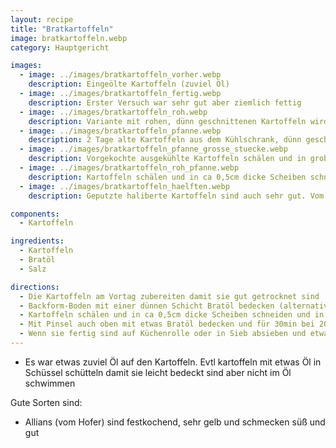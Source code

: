 ```yaml
---
layout: recipe
title: "Bratkartoffeln"
image: bratkartoffeln.webp
category: Hauptgericht

images:
  - image: ../images/bratkartoffeln_vorher.webp
    description: Eingeölte Kartoffeln (zuviel Öl)
  - image: ../images/bratkartoffeln_fertig.webp
    description: Erster Versuch war sehr gut aber ziemlich fettig
  - image: ../images/bratkartoffeln_roh.webp
    description: Variante mit rohen, dünn geschnittenen Kartoffeln wird auch sehr gut. Auch hier etwas zuviel Öl
  - image: ../images/bratkartoffeln_pfanne.webp
    description: 2 Tage alte Kartoffeln aus dem Kühlschrank, dünn geschnitten in der Pfanne in etwas Öl anbraten schmeckt ebenfalls super
  - image: ../images/bratkartoffeln_pfanne_grosse_stuecke.webp
    description: Vorgekochte ausgekühlte Kartoffeln schälen und in grobe Stücke schneiden und in Pfanne scharf anbraten. Ergebnis war super
  - image: ../images/bratkartoffeln_roh_pfanne.webp
    description: Kartoffeln schälen und in ca 0,5cm dicke Scheiben schneiden und roh mit etwas Öl in Pfanne geben. Salzen und paar mal schwenken dass es sich gut verteilt, dann mit Decken bei Stufe 7 ca 15-20min braten und immer wieder schwenken. Sind fertig wenn sie bissfest sind (werden nicht ganz weich aber schön resch und schmecken gut; nachteil ist dass es etwas spritzt wenn Wasser vom Deckel in Pfanne rinnt - beim Abnehmen zum Schwenken)
  - image: ../images/bratkartoffeln_haelften.webp
    description: Geputzte haliberte Kartoffeln sind auch sehr gut. Vom Knoblauch hat man nichts gemerkt. Anstatt aufs kleine Blech kann man sie auch auf Backpapier legen.

components:
  - Kartoffeln

ingredients:
  - Kartoffeln
  - Bratöl
  - Salz

directions:
  - Die Kartoffeln am Vortag zubereiten damit sie gut getrocknet sind
  - Backform-Boden mit einer dünnen Schicht Bratöl bedecken (alternativ direkt auf Backpapier geben, einölen und Backrohr mit Blech vorheizen und Backpapier mit Kartoffeln wenn vorgeheizt drauflegen)
  - Kartoffeln schälen und in ca 0,5cm dicke Scheiben schneiden und in Backform verteilen
  - Mit Pinsel auch oben mit etwas Bratöl bedecken und für 30min bei 200°C Umluft ins vorgeheizte Backrohr geben
  - Wenn sie fertig sind auf Küchenrolle oder in Sieb absieben und etwas salzen
---
```


- Es war etwas zuviel Öl auf den Kartoffeln. Evtl kartoffeln mit etwas Öl in Schüssel schütteln damit sie leicht bedeckt sind aber nicht im Öl schwimmen

Gute Sorten sind:
- Allians (vom Hofer) sind festkochend, sehr gelb und schmecken süß und gut